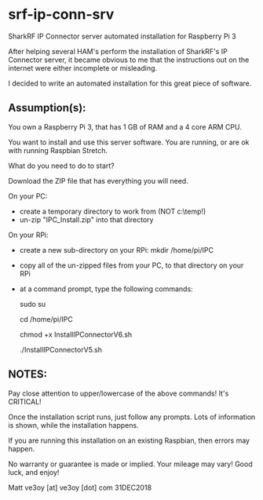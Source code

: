 # srf-ip-conn-srv
SharkRF IP Connector server automated installation for Raspberry Pi 3

After helping several HAM's perform the installation of SharkRF's IP Connector server,
it became obvious to me that the instructions out on the internet were either
incomplete or misleading.

I decided to write an automated installation for this great piece of software.

Assumption(s):
--------------
You own a Raspberry Pi 3, that has 1 GB of RAM and a 4 core ARM CPU.

You want to install and use this server software.
You are running, or are ok with running Raspbian Stretch.

What do you need to do to start?

Download the ZIP file that has everything you will need.

On your PC:

- create a temporary directory to work from (NOT c:\temp!)
- un-zip "IPC_Install.zip" into that directory

On your RPi:
- create a new sub-directory on your RPi:  mkdir /home/pi/IPC
- copy all of the un-zipped files from your PC, to that directory on your RPi
- at a command prompt, type the following commands:

	sudo su
	
	cd /home/pi/IPC
	
	chmod +x InstallIPConnectorV6.sh
	
	./InstallIPConnectorV5.sh
	

NOTES:
------
Pay close attention to upper/lowercase of the above commands!
It's CRITICAL!

Once the installation script runs, just follow any prompts.
Lots of information is shown, while the installation happens.

If you are running this installation on an existing Raspbian, then errors may happen.

No warranty or guarantee is made or implied.
Your mileage may vary!
Good luck, and enjoy!

Matt
ve3oy [at] ve3oy [dot] com
31DEC2018
